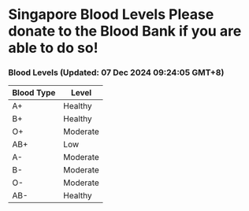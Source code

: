 Singapore Blood Levels
 Please donate to the Blood Bank if you are able to do so!
================================================================================================================================

### Blood Levels (Updated: 07 Dec 2024 09:24:05 GMT+8)
| Blood Type | Level     |
|------------|-----------|
| A+     | Healthy |
| B+     | Healthy |
| O+     | Moderate |
| AB+     | Low |
| A-     | Moderate |
| B-     | Moderate |
| O-     | Moderate |
| AB-     | Healthy |
